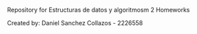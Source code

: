 Repository for Estructuras de datos y algoritmosm 2 Homeworks

Created by: Daniel Sanchez Collazos - 2226558